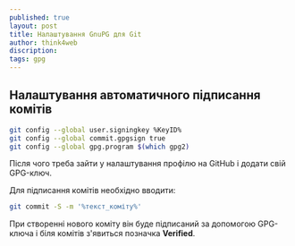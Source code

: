 ```yaml
---
published: true
layout: post
title: Налаштування GnuPG для Git
author: think4web
discription:
tags: gpg
---
```


## Налаштування автоматичного підписання комітів

```bash
git config --global user.signingkey %KeyID%
git config --global commit.gpgsign true
git config --global gpg.program $(which gpg2)
```

Після чого треба зайти у налаштування профілю на GitHub і додати свій GPG-ключ.

Для підписання комітів необхідно вводити:

```bash
git commit -S -m '%текст_коміту%'
```

При створенні нового коміту він буде підписаний за допомогою GPG-ключа і біля комітів з'явиться позначка **Verified**.
